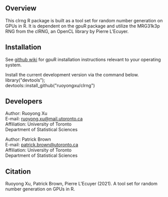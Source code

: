 ## Overview
This clrng R package is built as a tool set for random number generation on GPUs in R. 
It is dependent on the gpuR package and utilize the MRG31k3p RNG from the clRNG, an OpenCL library by Pierre L’Ecuyer.


## Installation
See [github wiki](https://github.com/cdeterman/gpuR/wiki) for gpuR
installation instructions relevant to your operating system.

Install the current development version via the command below.\
library("devtools");\
devtools::install_github("ruoyongxu/clrng")


## Developers
Author: Ruoyong Xu                                      
E-mail: ruoyong.xu@mail.utoronto.ca                                   
Affiliation: University of Toronto                                  
Department of Statistical Sciences                                          

                                                                      
Author: Patrick Brown                                                
E-mail: patrick.brown@utoronto.ca                                      
Affiliation: University of Toronto                                      
Department of Statistical Sciences                      

## Citation
Ruoyong Xu, Patrick Brown, Pierre L’Ecuyer (2021). 
A tool set for random number generation on GPUs in R.
